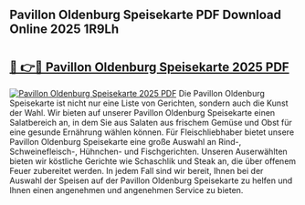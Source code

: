## Pavillon Oldenburg Speisekarte PDF Download Online 2025 1R9Lh

# <h2><a href="http://gcb1mr.nevu.top/?p=Pavillon+Oldenburg+Speisekarte">🔗 👉🔴 Pavillon Oldenburg Speisekarte 2025 PDF</a></h2>

[![Pavillon Oldenburg Speisekarte 2025 PDF](https://i.imgur.com/dBaPXMq.png)](http://gcb1mr.nevu.top/?p=Pavillon+Oldenburg+Speisekarte)
Die Pavillon Oldenburg Speisekarte ist nicht nur eine Liste von Gerichten, sondern auch die Kunst der Wahl. Wir bieten auf unserer Pavillon Oldenburg Speisekarte einen Salatbereich an, in dem Sie aus Salaten aus frischem Gemüse und Obst für eine gesunde Ernährung wählen können. Für Fleischliebhaber bietet unsere Pavillon Oldenburg Speisekarte eine große Auswahl an Rind-, Schweinefleisch-, Hühnchen- und Fischgerichten. Unseren Auserwählten bieten wir köstliche Gerichte wie Schaschlik und Steak an, die über offenem Feuer zubereitet werden. In jedem Fall sind wir bereit, Ihnen bei der Auswahl der Speisen auf der Pavillon Oldenburg Speisekarte zu helfen und Ihnen einen angenehmen und angenehmen Service zu bieten.
